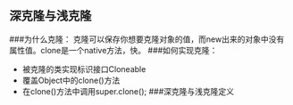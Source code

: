 ## 深克隆与浅克隆 
###为什么克隆：
克隆可以保存你想要克隆对象的值，而new出来的对象中没有属性值。clone是一个native方法，快。
###如何实现克隆：
- 被克隆的类实现标识接口Cloneable
- 覆盖Object中的clone()方法
- 在clone()方法中调用super.clone();
###深克隆与浅克隆定义




